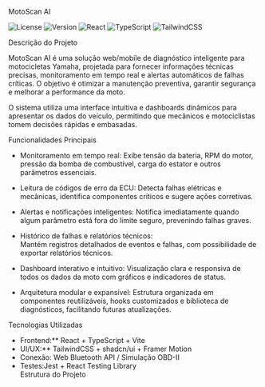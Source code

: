 MotoScan AI

![License](https://img.shields.io/badge/license-MIT-green)
![Version](https://img.shields.io/badge/version-1.0.0-blue)
![React](https://img.shields.io/badge/React-18.2.0-blue)
![TypeScript](https://img.shields.io/badge/TypeScript-5.2.2-blue)
![TailwindCSS](https://img.shields.io/badge/TailwindCSS-3.3.2-green)


 Descrição do Projeto

MotoScan AI é uma solução web/mobile de diagnóstico inteligente para motocicletas Yamaha, projetada para fornecer informações técnicas precisas, monitoramento em tempo real e alertas automáticos de falhas críticas. O objetivo é otimizar a manutenção preventiva, garantir segurança e melhorar a performance da moto.

O sistema utiliza uma interface intuitiva e dashboards dinâmicos para apresentar os dados do veículo, permitindo que mecânicos e motociclistas tomem decisões rápidas e embasadas.

 Funcionalidades Principais

- Monitoramento em tempo real:
  Exibe tensão da bateria, RPM do motor, pressão da bomba de combustível, carga do estator e outros parâmetros essenciais.

- Leitura de códigos de erro da ECU: 
  Detecta falhas elétricas e mecânicas, identifica componentes críticos e sugere ações corretivas.

- Alertas e notificações inteligentes:
  Notifica imediatamente quando algum parâmetro está fora do limite seguro, prevenindo falhas graves.

- Histórico de falhas e relatórios técnicos:  
  Mantém registros detalhados de eventos e falhas, com possibilidade de exportar relatórios técnicos.

- Dashboard interativo e intuitivo:
  Visualização clara e responsiva de todos os dados da moto com gráficos e indicadores de status.

- Arquitetura modular e expansível:
  Estrutura organizada em componentes reutilizáveis, hooks customizados e biblioteca de diagnósticos, facilitando futuras atualizações.

 Tecnologias Utilizadas

- Frontend:** React + TypeScript + Vite  
- UI/UX:** TailwindCSS + shadcn/ui + Framer Motion  
- Conexão: Web Bluetooth API / Simulação OBD-II  
- Testes:Jest + React Testing Library  
   Estrutura do Projeto


